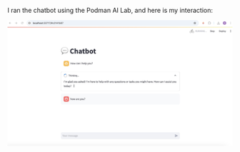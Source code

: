 I ran the chatbot using the Podman AI Lab, and here is my interaction:

![Chatbot Interaction Screenshot](images/Tammylu_chat.jpg)

